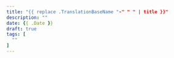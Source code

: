 ```yaml
---
title: "{{ replace .TranslationBaseName "-" " " | title }}"
description: ""
date: {{ .Date }}
draft: true
tags: [
  ""
]
---
```


